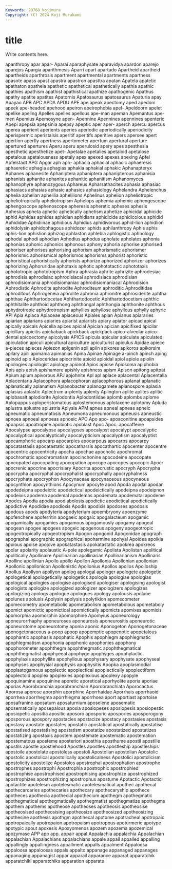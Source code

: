 ```yaml
---
Keywords: 20768 kojimura
Copyright: (C) 2024 Koji Murakami
---
```


# title

Write contents here.



apanthropy apar apar- Aparai aparaphysate
aparavidya apardon aparejo aparejos Apargia aparithmesis Aparri apart apartado Apartheid
apartheid apartheids aparthrosis apartment apartmental apartments apartness apasote apass apast
apastra apastron apasttra apatan Apatela apatetic apathaton apatheia apathetic apathetical
apathetically apathia apathic apathies apathism apathist apathistical apathize apathogenic Apathus
apathy apatite apatites Apatornis Apatosaurus apatosaurus Apaturia apay Apayao APB
APC APDA APDU APE ape apeak apectomy aped apedom apeek
ape-headed apehood apeiron apeirophobia apel- Apeldoorn apelet apelike apeling Apelles
apelles apellous ape-man apeman Apemantus ape-men Apemius Apemosyne apen- Apennine
Apennines apennines apenteric Apepi apepsia apepsinia apepsy apeptic aper aper-
aperch apercu apercus aperea aperient aperients aperies aperiodic aperiodically aperiodicity
aperispermic aperistalsis aperitif aperitifs aperitive apers apersee apert apertion apertly
apertness apertometer apertum apertural aperture apertured apertures Aperu aperu aperulosid
apery apes apesthesia apesthetic apesthetize apet- Apetalae apetalies apetaloid apetalose
apetalous apetalousness apetaly apex apexed apexes apexing Apfel Apfelstadt APG
Apgar aph aph- aphacia aphacial aphacic aphaeresis aphaeretic aphagia aphagias
aphakia aphakial aphakic Aphanapteryx Aphanes aphanesite Aphaniptera aphaniptera aphanipterous aphanisia
aphanisis aphanite aphanites aphanitic aphanitism Aphanomyces aphanophyre aphanozygous Aphareus Apharsathacites
aphasia aphasiac aphasiacs aphasias aphasic aphasics aphasiology Aphelandra Aphelenchus aphelia
aphelian aphelilia aphelilions Aphelinus aphelion apheliotropic apheliotropically apheliotropism Aphelops aphemia
aphemic aphengescope aphengoscope aphenoscope apheresis apheretic apheses aphesis Aphesius apheta
aphetic aphetically aphetism aphetize aphicidal aphicide aphid Aphidas aphides aphidian
aphidians aphidicide aphidicolous aphidid Aphididae Aphidiinae aphidious Aphidius aphidivorous aphid-lion
aphidlion aphidolysin aphidophagous aphidozer aphids aphilanthropy Aphis aphis aphis-lion aphislion
aphizog aphlaston aphlebia aphlogistic aphnology aphodal aphodi aphodian Aphodius aphodus
apholate apholates aphonia aphonias aphonic aphonics aphonous aphony aphoria aphorise
aphorised aphoriser aphorises aphorising aphorism aphorismatic aphorismer aphorismic aphorismical aphorismos
aphorisms aphorist aphoristic aphoristical aphoristically aphorists aphorize aphorized aphorizer aphorizes
aphorizing Aphoruridae aphotaxis aphotic aphototactic aphototaxis aphototropic aphototropism Aphra aphrasia
aphrite aphrizite aphrodesiac aphrodisia aphrodisiac aphrodisiacal aphrodisiacs aphrodisian aphrodisiomania aphrodisiomaniac
aphrodisiomaniacal Aphrodision Aphrodistic Aphrodite aphrodite Aphroditeum aphroditic Aphroditidae aphroditous Aphrogeneia
aphrolite aphronia aphronitre aphrosiderite aphtha aphthae Aphthartodocetae Aphthartodocetic Aphthartodocetism aphthic
aphthitalite aphthoid aphthong aphthongal aphthongia aphthonite aphthous aphydrotropic aphydrotropism aphyllies
aphyllose aphyllous aphylly aphyric API Apia Apiaca Apiaceae apiaceous Apiales
apian Apianus apiararies apiarian apiarians apiaries apiarist apiarists apiary apiator
apicad apical apically apicals Apicella apices apicial Apician apician apicifixed
apicilar apicillary apicitis apickaback apickback apickpack apico-alveolar apico-dental apicoectomy apicolysis
APICS apicula apicular apiculate apiculated apiculation apiculi apicultural apiculture apiculturist
apiculus Apidae apiece a-pieces apieces Apiezon apigenin apii apiin apikores
apikoros apikorsim apilary apili apimania apimanias Apina Apinae Apinage a-pinch
apinch aping apinoid apio Apioceridae apiocrinite apioid apioidal apiol apiole
apiolin apiologies apiologist apiology apionol Apios apiose Apiosoma apiphobia Apis
apis apish apishamore apishly apishness apism Apison apitong apitpat Apium
apium apivorous APJ apjohnite Apl apl aplace aplacental Aplacentalia Aplacentaria
Aplacophora aplacophoran aplacophorous aplanat aplanatic aplanatically aplanatism Aplanobacter aplanogamete aplanospore
aplasia aplasias aplastic Aplectrum a-plenty aplenty Aplington aplite aplites aplitic
aplobasalt aplodiorite Aplodontia Aplodontiidae aplomb aplombs aplome Aplopappus aploperistomatous aplostemonous
aplotaxene aplotomy Apluda aplustra aplustre aplustria Aplysia APM apnea apneal
apneas apneic apneumatic apneumatosis Apneumona apneumonous apneusis apneustic apnoea apnoeal
apnoeas apnoeic APO Apo apo- apoaconitine apoapsides apoapsis apoatropine apobiotic
apoblast Apoc Apoc. apocaffeine Apocalypse apocalypse apocalypses apocalypst apocalypt apocalyptic
apocalyptical apocalyptically apocalypticism apocalyptism apocalyptist apocamphoric apocarp apocarpies apocarpous apocarps
apocarpy apocatastasis apocatastatic apocatharsis apocathartic apocenter apocentre apocentric apocentricity apocha
apochae apocholic apochromat apochromatic apochromatism apocinchonine apocodeine apocopate apocopated apocopating
apocopation apocope apocopes apocopic Apocr apocrenic apocrine apocrisiary Apocrita apocrustic
apocryph Apocrypha apocrypha apocryphal apocryphalist apocryphally apocryphalness apocryphate apocryphon Apocynaceae
apocynaceous apocyneous apocynthion apocynthions Apocynum apocyte apod Apoda apodal apodan
apodedeipna apodeictic apodeictical apodeictically apodeipna apodeipnon apodeixis apodema apodemal apodemas
apodemata apodematal apodeme Apodes Apodia apodia apodiabolosis apodictic apodictical apodictically
apodictive Apodidae apodioxis Apodis apodixis apodoses apodosis apodous apods apodyteria
apodyterium apoembryony apoenzyme apofenchene apoferritin apogaeic apogaic apogalacteum apogamic apogamically
apogamies apogamous apogamously apogamy apogeal apogean apogee apogees apogeic apogenous
apogeny apogeotropic apogeotropically apogeotropism Apogon apogonid Apogonidae apograph apographal apographic
apographical apoharmine apohyal Apoidea apoikia apoious apoise apojove apokatastasis apokatastatic
apokrea apokreos apolar apolarity apolaustic A-pole apolegamic Apolista Apolistan apolitical
apolitically Apollinaire Apollinarian apollinarian Apollinarianism Apollinaris Apolline apollinian Apollo apollo
Apollon Apollonia Apollonian apollonian Apollonic apollonicon Apollonistic Apollonius Apollos apollos
Apolloship Apollus Apollyon apollyon apolog apologal apologer apologete apologetic apologetical
apologetically apologetics apologia apologiae apologias apological apologies apologise apologised apologiser
apologising apologist apologists apologize apologized apologizer apologizers apologizes apologizing apologs
apologue apologues apology apolousis apolune apolunes apolusis Apolysin apolysis apolytikion
apomecometer apomecometry apometabolic apometabolism apometabolous apometaboly apomict apomictic apomictical apomictically
apomicts apomixes apomixis apomorphia apomorphin apomorphine Apomyius aponeurology aponeurorrhaphy aponeuroses
aponeurosis aponeurositis aponeurotic aponeurotome aponeurotomy aponia aponic Aponogeton Aponogetonaceae aponogetonaceous
a-poop apoop apopemptic apopenptic apopetalous apophantic apophasis apophatic Apophis apophlegm
apophlegmatic apophlegmatism apophonia apophonic apophonies apophony apophorometer apophthegm apophthegmatic apophthegmatical
apophthegmatist apophyeeal apophyge apophyges apophylactic apophylaxis apophyllite apophyllous apophysary apophysate
apophyseal apophyses apophysial apophysis apophysitis Apopka apoplasmodial apoplastogamous apoplectic apoplectical
apoplectically apoplectiform apoplectoid apoplex apoplexies apoplexious apoplexy apopyle apoquinamine apoquinine
aporetic aporetical aporhyolite aporia aporiae aporias Aporobranchia aporobranchian Aporobranchiata Aporocactus
Aporosa aporose aporphin aporphine Aporrhaidae Aporrhais aporrhaoid aporrhea aporrhegma aporrhiegma
aporrhoea aport aportlast aportoise aposafranine aposaturn aposaturnium aposelene aposematic aposematically
aposepalous aposia aposiopeses aposiopesis aposiopestic aposiopetic apositia apositic aposoro aposporic
apospories aposporogony aposporous apospory apostacies apostacize apostacy apostasies apostasis apostasy
apostate apostates apostatic apostatical apostatically apostatise apostatised apostatising apostatism apostatize
apostatized apostatizes apostatizing apostaxis apostem apostemate apostematic apostemation apostematous aposteme
aposteriori aposthia aposthume apostil apostille apostils apostle apostlehood Apostles apostles
apostleship apostleships apostoile apostolate apostoless apostoli Apostolian apostolian Apostolic apostolic
apostolical apostolically apostolicalness Apostolici apostolicism apostolicity apostolize Apostolos apostrophal apostrophation
apostrophe apostrophes apostrophi Apostrophia apostrophic apostrophied apostrophise apostrophised apostrophising apostrophize
apostrophized apostrophizes apostrophizing apostrophus apostume Apotactic Apotactici apotactite apotelesm apotelesmatic
apotelesmatical apothec apothecal apothecarcaries apothecaries apothecary apothecaryship apothece apotheces apothecia
apothecial apothecium apothegm apothegmatic apothegmatical apothegmatically apothegmatist apothegmatize apothegms apothem
apothems apotheose apotheoses apotheosis apotheosise apotheosised apotheosising apotheosize apotheosized apotheosizing
apothesine apothesis apothgm apotihecal apotome apotracheal apotropaic apotropaically apotropaion apotropaism
apotropous apoturmeric apotype apotypic apout apoxesis Apoxyomenos apozem apozema apozemical
apozymase APP app app. appair appal Appalachia appalachia Appalachian appalachian
Appalachians appalachians appale appall appalled appalling appallingly appallingness appallment appalls
appalment Appaloosa appaloosa appaloosas appals appalto appanage appanaged appanages appanaging
appanagist appar apparail apparance apparat apparatchik apparatchiki apparatchiks apparation apparats
